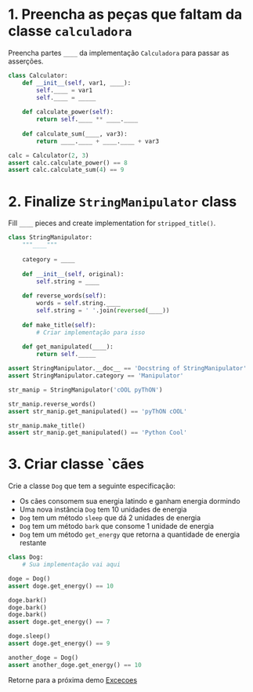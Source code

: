 # 1. Preencha as peças que faltam da classe `calculadora`
Preencha partes `____` da implementação `Calculadora` para passar as asserções.

```python
class Calculator:
    def __init__(self, var1, ____):
        self.____ = var1
        self.____ = _____
    
    def calculate_power(self):
        return self.____ ** ____.____
    
    def calculate_sum(____, var3):
        return ____.____ + ____.____ + var3
```


```python
calc = Calculator(2, 3)
assert calc.calculate_power() == 8
assert calc.calculate_sum(4) == 9
```

# 2. Finalize `StringManipulator` class
Fill `____` pieces and create implementation for `stripped_title()`.


```python
class StringManipulator:
    """____"""
    
    category = ____
    
    def __init__(self, original):
        self.string = ____
        
    def reverse_words(self):
        words = self.string.____
        self.string = ' '.join(reversed(____))
        
    def make_title(self):
        # Criar implementação para isso
        
    def get_manipulated(____):
        return self._____
```


```python
assert StringManipulator.__doc__ == 'Docstring of StringManipulator'
assert StringManipulator.category == 'Manipulator'

str_manip = StringManipulator('cOOL pyThON')

str_manip.reverse_words()
assert str_manip.get_manipulated() == 'pyThON cOOL'

str_manip.make_title()
assert str_manip.get_manipulated() == 'Python Cool'
```

# 3. Criar classe `cães
Crie a classe `Dog` que tem a seguinte especificação:
* Os cães consomem sua energia latindo e ganham energia dormindo
* Uma nova instância `Dog` tem 10 unidades de energia
* `Dog` tem um método `sleep` que dá 2 unidades de energia
* `Dog` tem um método `bark` que consome 1 unidade de energia
* `Dog` tem um método `get_energy` que retorna a quantidade de energia restante

```python
class Dog:
    # Sua implementação vai aqui
```


```python
doge = Dog()
assert doge.get_energy() == 10

doge.bark()
doge.bark()
doge.bark()
assert doge.get_energy() == 7

doge.sleep()
assert doge.get_energy() == 9

another_doge = Dog()
assert another_doge.get_energy() == 10
```

Retorne para a próxima demo [Excecoes](../../02-demos/01-python-basic/10-excecoes.md)
